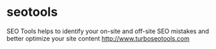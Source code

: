 # seotools
SEO Tools helps to identify your on-site and off-site SEO mistakes and better optimize your site content http://www.turboseotools.com
